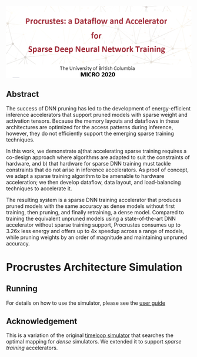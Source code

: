 ![Procrustes](./figures/micro.png)

## Abstract
The success of DNN pruning has led to the development of energy-efficient inference accelerators that support pruned models with sparse weight and activation tensors.
 Because the memory layouts and dataflows in these architectures are optimized for the access patterns during inference, however, they do not efficiently support the emerging sparse training techniques.

In this work, we demonstrate a)that accelerating sparse training requires a co-design approach where algorithms are adapted to suit the constraints of hardware, and b) that hardware for sparse DNN training must tackle constraints that do not arise in inference accelerators.
 As proof of concept, we adapt a sparse training algorithm to be amenable to hardware acceleration; we then develop dataflow, data layout, and load-balancing techniques to accelerate it.

The resulting system is a sparse DNN training accelerator that produces pruned models with the same accuracy as dense models without first training, then pruning, and finally retraining, a dense model.
 Compared to training the equivalent unpruned models using a state-of-the-art DNN accelerator without sparse training support, Procrustes consumes up to 3.26x less energy and offers up to 4x speedup across a range of models, while pruning weights by an order of magnitude and maintaining unpruned accuracy.

<!---
 | Table of Contents |  |
 |-------------------|--|
 | Details TBD       |  |
--->

# Procrustes Architecture Simulation

## Running
For details on how to use the simulator, please see the [user guide](user-guide.md)


## Acknowledgement
This is a variation of the original [timeloop simulator](https://github.com/NVlabs/timeloop) that searches the optimal mapping for *dense* simulators. We extended it to support *sparse training* accelerators.
